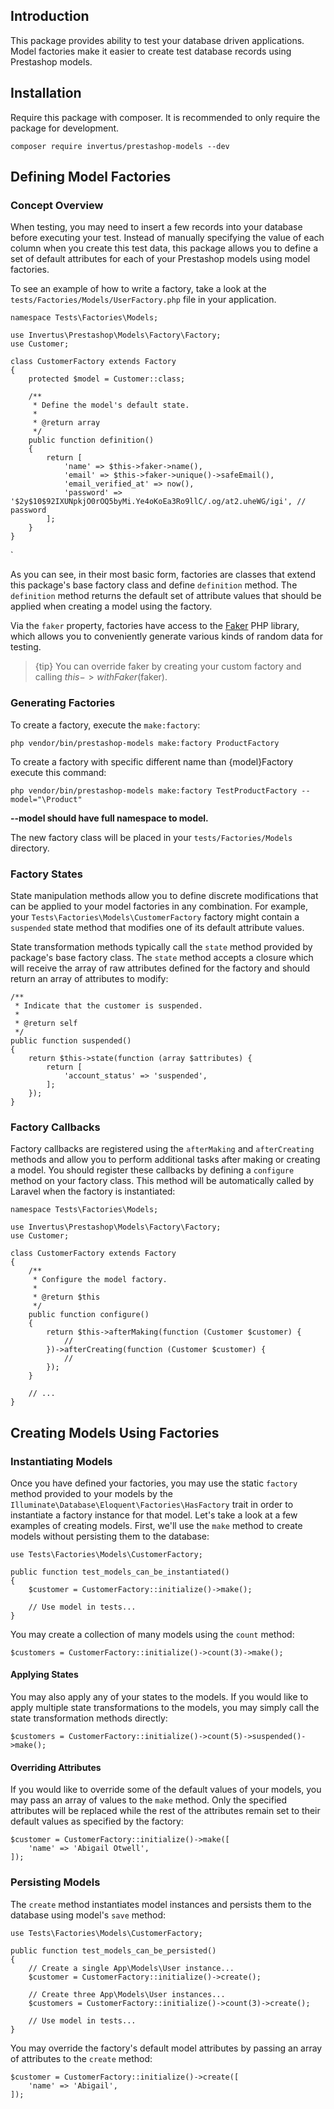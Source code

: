 ## Introduction

This package provides ability to test your database driven applications. Model factories make it easier to create test database records using Prestashop models. 

## Installation

Require this package with composer. It is recommended to only require the package for development.

```shell
composer require invertus/prestashop-models --dev
```

## Defining Model Factories

### Concept Overview

When testing, you may need to insert a few records into your database before executing your test. Instead of manually specifying the value of each column when you create this test data, this package allows you to define a set of default attributes for each of your Prestashop models using model factories.

To see an example of how to write a factory, take a look at the `tests/Factories/Models/UserFactory.php` file in your application.

    namespace Tests\Factories\Models;

    use Invertus\Prestashop\Models\Factory\Factory;
    use Customer;

    class CustomerFactory extends Factory
    {
        protected $model = Customer::class;

        /**
         * Define the model's default state.
         *
         * @return array
         */
        public function definition()
        {
            return [
                'name' => $this->faker->name(),
                'email' => $this->faker->unique()->safeEmail(),
                'email_verified_at' => now(),
                'password' => '$2y$10$92IXUNpkjO0rOQ5byMi.Ye4oKoEa3Ro9llC/.og/at2.uheWG/igi', // password
            ];
        }
    }
`

As you can see, in their most basic form, factories are classes that extend this package's base factory class and define `definition` method. The `definition` method returns the default set of attribute values that should be applied when creating a model using the factory.

Via the `faker` property, factories have access to the [Faker](https://github.com/FakerPHP/Faker) PHP library, which allows you to conveniently generate various kinds of random data for testing.

> {tip} You can override faker by creating your custom factory and calling $this->withFaker($faker).

### Generating Factories

To create a factory, execute the `make:factory`:

    php vendor/bin/prestashop-models make:factory ProductFactory

To create a factory with specific different name than {model}Factory execute this command:
    
    php vendor/bin/prestashop-models make:factory TestProductFactory --model="\Product" 

**--model should have full namespace to model.**

The new factory class will be placed in your `tests/Factories/Models` directory.

### Factory States

State manipulation methods allow you to define discrete modifications that can be applied to your model factories in any combination. For example, your `Tests\Factories\Models\CustomerFactory` factory might contain a `suspended` state method that modifies one of its default attribute values.

State transformation methods typically call the `state` method provided by package's base factory class. The `state` method accepts a closure which will receive the array of raw attributes defined for the factory and should return an array of attributes to modify:

    /**
     * Indicate that the customer is suspended.
     *
     * @return self
     */
    public function suspended()
    {
        return $this->state(function (array $attributes) {
            return [
                'account_status' => 'suspended',
            ];
        });
    }

### Factory Callbacks

Factory callbacks are registered using the `afterMaking` and `afterCreating` methods and allow you to perform additional tasks after making or creating a model. You should register these callbacks by defining a `configure` method on your factory class. This method will be automatically called by Laravel when the factory is instantiated:

    namespace Tests\Factories\Models;

    use Invertus\Prestashop\Models\Factory\Factory;
    use Customer;

    class CustomerFactory extends Factory
    {
        /**
         * Configure the model factory.
         *
         * @return $this
         */
        public function configure()
        {
            return $this->afterMaking(function (Customer $customer) {
                //
            })->afterCreating(function (Customer $customer) {
                //
            });
        }

        // ...
    }


## Creating Models Using Factories

### Instantiating Models

Once you have defined your factories, you may use the static `factory` method provided to your models by the `Illuminate\Database\Eloquent\Factories\HasFactory` trait in order to instantiate a factory instance for that model. Let's take a look at a few examples of creating models. First, we'll use the `make` method to create models without persisting them to the database:

    use Tests\Factories\Models\CustomerFactory;

    public function test_models_can_be_instantiated()
    {
        $customer = CustomerFactory::initialize()->make();

        // Use model in tests...
    }

You may create a collection of many models using the `count` method:

    $customers = CustomerFactory::initialize()->count(3)->make();

#### Applying States

You may also apply any of your states to the models. If you would like to apply multiple state transformations to the models, you may simply call the state transformation methods directly:

    $customers = CustomerFactory::initialize()->count(5)->suspended()->make();

#### Overriding Attributes

If you would like to override some of the default values of your models, you may pass an array of values to the `make` method. Only the specified attributes will be replaced while the rest of the attributes remain set to their default values as specified by the factory:

    $customer = CustomerFactory::initialize()->make([
        'name' => 'Abigail Otwell',
    ]);

### Persisting Models

The `create` method instantiates model instances and persists them to the database using model's `save` method:

    use Tests\Factories\Models\CustomerFactory;

    public function test_models_can_be_persisted()
    {
        // Create a single App\Models\User instance...
        $customer = CustomerFactory::initialize()->create();

        // Create three App\Models\User instances...
        $customers = CustomerFactory::initialize()->count(3)->create();

        // Use model in tests...
    }

You may override the factory's default model attributes by passing an array of attributes to the `create` method:

    $customer = CustomerFactory::initialize()->create([
        'name' => 'Abigail',
    ]);